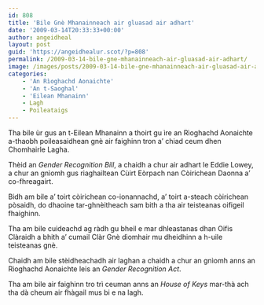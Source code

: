 ```yaml
---
id: 808
title: 'Bile Gnè Mhanainneach air gluasad air adhart'
date: '2009-03-14T20:33:33+00:00'
author: angeidheal
layout: post
guid: 'https://angeidhealur.scot/?p=808'
permalink: /2009-03-14-bile-gne-mhanainneach-air-gluasad-air-adhart/
image: /images/posts/2009-03-14-bile-gne-mhanainneach-air-gluasad-air-adhart.webp
categories:
    - 'An Rìoghachd Aonaichte'
    - 'An t-Saoghal'
    - 'Eilean Mhanainn'
    - Lagh
    - Poileataigs
---
```


Tha bile ùr gus an t-Eilean Mhanainn a thoirt gu ìre an Rìoghachd Aonaichte a-thaobh poileasaidhean gnè air faighinn tron a’ chiad ceum dhen Chomhairle Lagha.

Thèid an *Gender Recognition Bill*, a chaidh a chur air adhart le Eddie Lowey, a chur an gnìomh gus riaghailtean Cùirt Eòrpach nan Còirichean Daonna a’ co-fhreagairt.

Bidh am bile a’ toirt còirichean co-ionannachd, a’ toirt a-steach còirichean pòsaidh, do dhaoine tar-ghnèitheach sam bith a tha air teisteanas oifigeil fhaighinn.

Tha am bile cuideachd ag ràdh gu bheil e mar dhleastanas dhan Oifis Clàraidh a bhith a’ cumail Clàr Gnè dìomhair mu dheidhinn a h-uile teisteanas gnè.

Chaidh am bile stèidheachadh air laghan a chaidh a chur an gnìomh anns an Rìoghachd Aonaichte leis an *Gender Recognition Act*.

Tha am bile air faighinn tro trì ceuman anns an *House of Keys* mar-thà ach tha dà cheum air fhàgail mus bi e na lagh.
